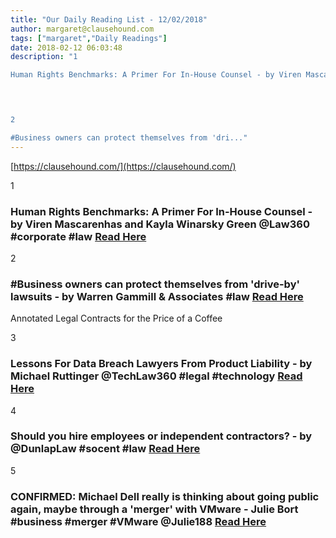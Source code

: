 ```yaml
---
title: "Our Daily Reading List - 12/02/2018"
author: margaret@clausehound.com
tags: ["margaret","Daily Readings"]
date: 2018-02-12 06:03:48
description: "1

Human Rights Benchmarks: A Primer For In-House Counsel - by Viren Mascarenhas and Kayla Winarsky Green @Law360 #corporate #law Read Here

 


2

#Business owners can protect themselves from 'dri..."
---
```


[https://clausehound.com/](https://clausehound.com/)

1

### Human Rights Benchmarks: A Primer For In-House Counsel - by Viren Mascarenhas and Kayla Winarsky Green @Law360 #corporate #law [Read Here](https://www.law360.com/corporate/articles/1007360/human-rights-benchmarks-a-primer-for-in-house-counsel)

 

2

### #Business owners can protect themselves from 'drive-by' lawsuits - by Warren Gammill & Associates #law [Read Here](https://www.gammilllaw.com/blog/2018/01/business-owners-can-protect-themselves-from-drive-by-lawsuits.shtml)

Annotated Legal Contracts
for the Price of a Coffee

3

### Lessons For Data Breach Lawyers From Product Liability - by Michael Ruttinger @TechLaw360 #legal #technology [Read Here](https://www.law360.com/technology/articles/1005884/lessons-for-data-breach-lawyers-from-product-liability)

 

4

### Should you hire employees or independent contractors? - by @DunlapLaw #socent #law [Read Here](https://www.dunlaplaw.com/blog/2018/02/should-you-hire-employees-or-independent-contractors.shtml)

 

5

###  CONFIRMED: Michael Dell really is thinking about going public again, maybe through a 'merger' with VMware - Julie Bort #business #merger #VMware @Julie188 [Read Here](http://www.businessinsider.com/confirmed-michel-dell-really-is-thinking-about-going-public-again-2018-2)

 